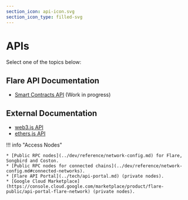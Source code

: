 ```yaml
---
section_icon: api-icon.svg
section_icon_type: filled-svg
---
```


# APIs

Select one of the topics below:

## Flare API Documentation

* [Smart Contracts API](./smart-contracts/index.md) (Work in progress)

## External Documentation

* [web3.js API](https://docs.web3js.org/api)
* [ethers.js API](https://docs.ethers.org)

!!! info "Access Nodes"

    * [Public RPC nodes](../dev/reference/network-config.md) for Flare, Songbird and Coston.
    * [Public RPC nodes for connected chains](../dev/reference/network-config.md#connected-networks).
    * [Flare API Portal](../tech/api-portal.md) (private nodes).
    * [Google Cloud Marketplace](https://console.cloud.google.com/marketplace/product/flare-public/api-portal-flare-network) (private nodes).
